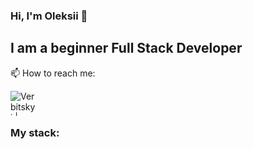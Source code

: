 ### Hi, I'm Oleksii 👋
## I am a beginner Full Stack Developer
  
📫 How to reach me: 
 
 
<a href="https://t.me/OleksiiVerbytskyi" >
  <img align="left" alt="Verbitskyi | Telegram" width="40" height="40" src="https://img.icons8.com/fluency/452/telegram-app.png" />
</a>
<br/>
<br/>

### My stack:

<style>
  .list{
  displau:flex;}
  <style/>

<p align="left">

 
   
  
 
  <ul class="list">
  <li class="item"><img src="https://raw.githubusercontent.com/devicons/devicon/master/icons/html5/html5-original-wordmark.svg" alt="html5" width="40" height="40"/><li/>
  <li class="item"><img src="https://raw.githubusercontent.com/devicons/devicon/master/icons/css3/css3-original-wordmark.svg" alt="css3" width="40" height="40"/> <li/>
  <li class="item"><img src="https://raw.githubusercontent.com/devicons/devicon/master/icons/sass/sass-original.svg" alt="sass" width="40" height="40"/><li/>
  <li class="item"> <img src="https://raw.githubusercontent.com/devicons/devicon/master/icons/javascript/javascript-original.svg" alt="javascript" width="40" height="40"/><li/>
  <li class="item"><img align="left" alt="React" width="26px" src="https://raw.githubusercontent.com/github/explore/80688e429a7d4ef2fca1e82350fe8e3517d3494d/topics/react/react.png" /><li/>
  
  <ul/>
  


### Now I'm learning:

  <img align="left" alt="Node.js" width="26px" src="https://raw.githubusercontent.com/github/explore/80688e429a7d4ef2fca1e82350fe8e3517d3494d/topics/nodejs/nodejs.png" />
